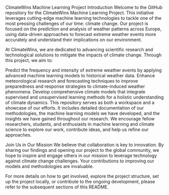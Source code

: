 ClimateWins Machine Learning Project
Introduction
Welcome to the GitHub repository for the ClimateWins Machine Learning Project. This initiative leverages cutting-edge machine learning technologies to tackle one of the most pressing challenges of our time: climate change. Our project is focused on the prediction and analysis of weather patterns across Europe, using data-driven approaches to forecast extreme weather events more accurately and understand their implications on our environment.

At ClimateWins, we are dedicated to advancing scientific research and technological solutions to mitigate the impacts of climate change. Through this project, we aim to:

Predict the frequency and intensity of extreme weather events by applying advanced machine learning models to historical weather data.
Enhance meteorological research and forecasting techniques to improve preparedness and response strategies to climate-induced weather phenomena.
Develop comprehensive climate models that integrate supervised and unsupervised learning methods for a holistic understanding of climate dynamics.
This repository serves as both a workspace and a showcase of our efforts. It includes detailed documentation of our methodologies, the machine learning models we have developed, and the insights we have gained throughout our research. We encourage fellow researchers, students, and enthusiasts in machine learning and climate science to explore our work, contribute ideas, and help us refine our approaches.

Join Us in Our Mission
We believe that collaboration is key to innovation. By sharing our findings and opening our project to the global community, we hope to inspire and engage others in our mission to leverage technology against climate change challenges. Your contributions to improving our models and methodologies are invaluable.

For more details on how to get involved, explore the project structure, set up the project locally, or contribute to the ongoing development, please refer to the subsequent sections of this README.
